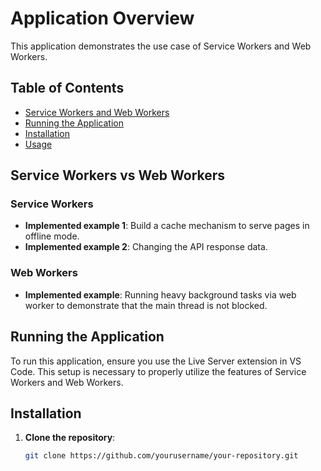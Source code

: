 # Application Overview

This application demonstrates the use case of Service Workers and Web Workers.

## Table of Contents
- [Service Workers and Web Workers](#service-workers-vs-web-workers)
- [Running the Application](#running-the-application)
- [Installation](#installation)
- [Usage](#usage)

## Service Workers vs Web Workers

### Service Workers
- **Implemented example 1**: Build a cache mechanism to serve pages in offline mode.
- **Implemented example 2**: Changing the API response data.

### Web Workers
- **Implemented example**: Running heavy background tasks via web worker to demonstrate that the main thread is not blocked.

## Running the Application

To run this application, ensure you use the Live Server extension in VS Code. This setup is necessary to properly utilize the features of Service Workers and Web Workers.

## Installation

1. **Clone the repository**:
   ```sh
   git clone https://github.com/yourusername/your-repository.git
